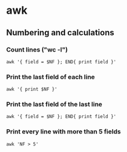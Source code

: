 # awk

## Numbering and calculations

### Count lines ("wc -l")

    awk '{ field = $NF }; END{ print field }'

### Print the last field of each line

    awk '{ print $NF }'

### Print the last field of the last line

    awk '{ field = $NF }; END{ print field }'

### Print every line with more than 5 fields

    awk 'NF > 5'
    
    
